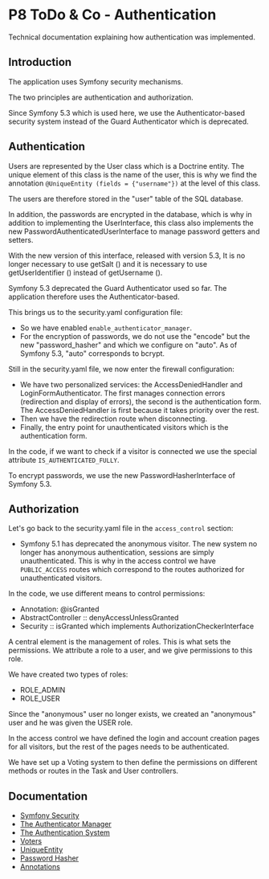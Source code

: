 # P8 ToDo & Co - Authentication

Technical documentation explaining how authentication was implemented.

## Introduction

The application uses Symfony security mechanisms.

The two principles are authentication and authorization.

Since Symfony 5.3 which is used here, we use the Authenticator-based security system instead of the Guard Authenticator which is deprecated.

## Authentication

Users are represented by the User class which is a Doctrine entity. The unique element of this class is the name of the user,
this is why we find the annotation `@UniqueEntity (fields = {"username"})` at the level of this class.

The users are therefore stored in the "user" table of the SQL database.

In addition, the passwords are encrypted in the database, which is why in addition to implementing the UserInterface, this class also implements
the new PasswordAuthenticatedUserInterface to manage password getters and setters.

With the new version of this interface, released with version 5.3,
It is no longer necessary to use getSalt () and it is necessary to use getUserIdentifier () instead of getUsername ().

Symfony 5.3 deprecated the Guard Authenticator used so far. The application therefore uses the Authenticator-based.

This brings us to the security.yaml configuration file:

- So we have enabled `enable_authenticator_manager`.
- For the encryption of passwords, we do not use the "encode" but the new "password_hasher" and which we configure on "auto".
  As of Symfony 5.3, "auto" corresponds to bcrypt.


Still in the security.yaml file, we now enter the firewall configuration:
- We have two personalized services: the AccessDeniedHandler and LoginFormAuthenticator. The first manages connection errors (redirection and display of errors),
  the second is the authentication form. The AccessDeniedHandler is first because it takes priority over the rest.
- Then we have the redirection route when disconnecting.
- Finally, the entry point for unauthenticated visitors which is the authentication form.


In the code, if we want to check if a visitor is connected we use the special attribute `IS_AUTHENTICATED_FULLY`.

To encrypt passwords, we use the new PasswordHasherInterface of Symfony 5.3.


## Authorization

Let's go back to the security.yaml file in the `access_control` section:

- Symfony 5.1 has deprecated the anonymous visitor. The new system no longer has anonymous authentication, sessions are simply unauthenticated.
  This is why in the access control we have `PUBLIC_ACCESS` routes which correspond to the routes authorized for unauthenticated visitors.

In the code, we use different means to control permissions:
- Annotation: @isGranted
- AbstractController :: denyAccessUnlessGranted
- Security :: isGranted which implements AuthorizationCheckerInterface

A central element is the management of roles. This is what sets the permissions. We attribute a role to a user,
and we give permissions to this role.

We have created two types of roles:
- ROLE_ADMIN
- ROLE_USER

Since the "anonymous" user no longer exists, we created an "anonymous" user and he was given the USER role.

In the access control we have defined the login and account creation pages for all visitors,
but the rest of the pages needs to be authenticated.

We have set up a Voting system to then define the permissions on different methods or routes
in the Task and User controllers.

## Documentation

- [Symfony Security](https://symfony.com/doc/current/security.html)
- [The Authenticator Manager](https://symfony.com/doc/current/security/authenticator_manager.html)
- [The Authentication System](https://symfony.com/doc/current/components/security/authentication.html)
- [Voters](https://symfony.com/doc/current/security/voters.html)
- [UniqueEntity](https://symfony.com/doc/current/reference/constraints/UniqueEntity.html)
- [Password Hasher](https://symfony.com/blog/new-in-symfony-5-3-passwordhasher-component)
- [Annotations](https://symfony.com/doc/current/bundles/SensioFrameworkExtraBundle/annotations/security.html)
